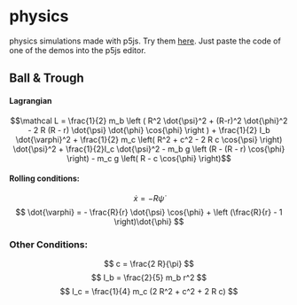 # physics
physics simulations made with p5js.
Try them [here](https://editor.p5js.org/). Just paste the code of one of the demos into the p5js editor.

## Ball & Trough

#### Lagrangian
```math
\mathcal L = \frac{1}{2} m_b \left ( R^2 \dot{\psi}^2 + (R-r)^2 \dot{\phi}^2 - 2 R (R - r) \dot{\psi} \dot{\phi} \cos{\phi} \right ) + \frac{1}{2} I_b \dot{\varphi}^2 + \frac{1}{2} m_c \left( R^2 + c^2 - 2 R c \cos{\psi} \right) \dot{\psi}^2 + \frac{1}{2}I_c \dot{\psi}^2 - m_b g \left (R - (R - r) \cos{\phi} \right)  - m_c g \left( R - c \cos{\phi} \right)
```
#### Rolling conditions:
$$
\dot{x} = - R \dot {\psi}
$$
$$
\dot{\varphi} = - \frac{R}{r} \dot{\psi} \cos{\phi} + \left (\frac{R}{r} - 1 \right)\dot{\phi}
$$
### Other Conditions:
$$
c = \frac{2 R}{\pi}
$$
$$
I_b = \frac{2}{5} m_b r^2
$$
$$
I_c = \frac{1}{4} m_c (2 R^2 + c^2 + 2 R c)
$$
